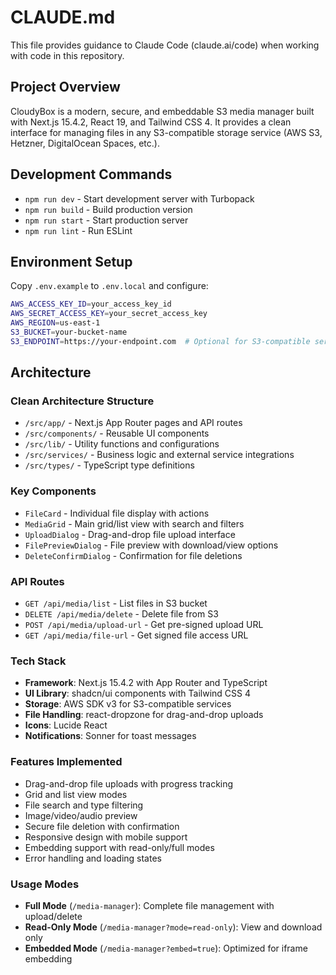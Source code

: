 # CLAUDE.md

This file provides guidance to Claude Code (claude.ai/code) when working with code in this repository.

## Project Overview

CloudyBox is a modern, secure, and embeddable S3 media manager built with Next.js 15.4.2, React 19, and Tailwind CSS 4. It provides a clean interface for managing files in any S3-compatible storage service (AWS S3, Hetzner, DigitalOcean Spaces, etc.).

## Development Commands

- `npm run dev` - Start development server with Turbopack
- `npm run build` - Build production version  
- `npm run start` - Start production server
- `npm run lint` - Run ESLint

## Environment Setup

Copy `.env.example` to `.env.local` and configure:

```bash
AWS_ACCESS_KEY_ID=your_access_key_id
AWS_SECRET_ACCESS_KEY=your_secret_access_key
AWS_REGION=us-east-1
S3_BUCKET=your-bucket-name
S3_ENDPOINT=https://your-endpoint.com  # Optional for S3-compatible services
```

## Architecture

### Clean Architecture Structure
- `/src/app/` - Next.js App Router pages and API routes
- `/src/components/` - Reusable UI components
- `/src/lib/` - Utility functions and configurations
- `/src/services/` - Business logic and external service integrations
- `/src/types/` - TypeScript type definitions

### Key Components
- `FileCard` - Individual file display with actions
- `MediaGrid` - Main grid/list view with search and filters
- `UploadDialog` - Drag-and-drop file upload interface
- `FilePreviewDialog` - File preview with download/view options
- `DeleteConfirmDialog` - Confirmation for file deletions

### API Routes
- `GET /api/media/list` - List files in S3 bucket
- `DELETE /api/media/delete` - Delete file from S3
- `POST /api/media/upload-url` - Get pre-signed upload URL
- `GET /api/media/file-url` - Get signed file access URL

### Tech Stack
- **Framework**: Next.js 15.4.2 with App Router and TypeScript
- **UI Library**: shadcn/ui components with Tailwind CSS 4
- **Storage**: AWS SDK v3 for S3-compatible services
- **File Handling**: react-dropzone for drag-and-drop uploads
- **Icons**: Lucide React
- **Notifications**: Sonner for toast messages

### Features Implemented
- Drag-and-drop file uploads with progress tracking
- Grid and list view modes
- File search and type filtering
- Image/video/audio preview
- Secure file deletion with confirmation
- Responsive design with mobile support
- Embedding support with read-only/full modes
- Error handling and loading states

### Usage Modes
- **Full Mode** (`/media-manager`): Complete file management with upload/delete
- **Read-Only Mode** (`/media-manager?mode=read-only`): View and download only
- **Embedded Mode** (`/media-manager?embed=true`): Optimized for iframe embedding